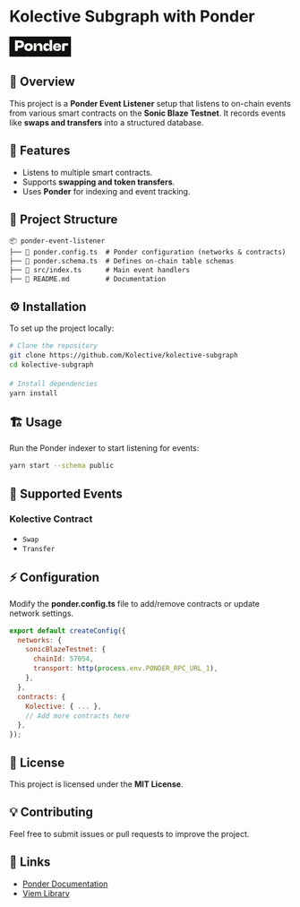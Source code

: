 # Kolective Subgraph with Ponder

![Ponder Logo](./public/logo-ponder.png)

## 🚀 Overview
This project is a **Ponder Event Listener** setup that listens to on-chain events from various smart contracts on the **Sonic Blaze Testnet**. It records events like **swaps and transfers** into a structured database.

## 📌 Features
- Listens to multiple smart contracts.
- Supports **swapping and token transfers**.
- Uses **Ponder** for indexing and event tracking.

## 📂 Project Structure
```
📦 ponder-event-listener
├── 📄 ponder.config.ts  # Ponder configuration (networks & contracts)
├── 📄 ponder.schema.ts  # Defines on-chain table schemas
├── 📄 src/index.ts      # Main event handlers
├── 📄 README.md         # Documentation
```

## ⚙️ Installation
To set up the project locally:
```sh
# Clone the repository
git clone https://github.com/Kolective/kolective-subgraph
cd kolective-subgraph

# Install dependencies
yarn install
```

## 🏗️ Usage
Run the Ponder indexer to start listening for events:
```sh
yarn start --schema public
```

## 📡 Supported Events
### Kolective Contract
- `Swap`
- `Transfer`

## ⚡ Configuration
Modify the **ponder.config.ts** file to add/remove contracts or update network settings.
```js
export default createConfig({
  networks: {
    sonicBlazeTestnet: {
      chainId: 57054,
      transport: http(process.env.PONDER_RPC_URL_1),
    },
  },
  contracts: {
    Kolective: { ... },
    // Add more contracts here
  },
});
```

## 📜 License
This project is licensed under the **MIT License**.

## 💡 Contributing
Feel free to submit issues or pull requests to improve the project.

## 🔗 Links
- [Ponder Documentation](https://ponder.sh/docs)
- [Viem Library](https://viem.sh/)